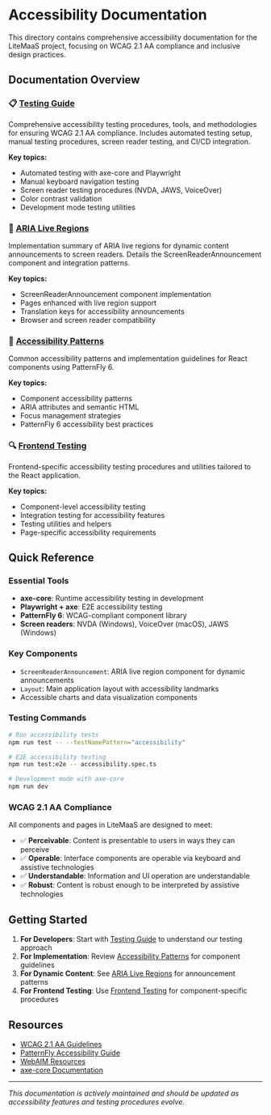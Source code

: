 # Accessibility Documentation

This directory contains comprehensive accessibility documentation for the LiteMaaS project, focusing on WCAG 2.1 AA compliance and inclusive design practices.

## Documentation Overview

### 📋 [Testing Guide](testing-guide.md)

Comprehensive accessibility testing procedures, tools, and methodologies for ensuring WCAG 2.1 AA compliance. Includes automated testing setup, manual testing procedures, screen reader testing, and CI/CD integration.

**Key topics:**

- Automated testing with axe-core and Playwright
- Manual keyboard navigation testing
- Screen reader testing procedures (NVDA, JAWS, VoiceOver)
- Color contrast validation
- Development mode testing utilities

### 🔄 [ARIA Live Regions](aria-live-regions.md)

Implementation summary of ARIA live regions for dynamic content announcements to screen readers. Details the ScreenReaderAnnouncement component and integration patterns.

**Key topics:**

- ScreenReaderAnnouncement component implementation
- Pages enhanced with live region support
- Translation keys for accessibility announcements
- Browser and screen reader compatibility

### 🎨 [Accessibility Patterns](patterns.md)

Common accessibility patterns and implementation guidelines for React components using PatternFly 6.

**Key topics:**

- Component accessibility patterns
- ARIA attributes and semantic HTML
- Focus management strategies
- PatternFly 6 accessibility best practices

### 🔍 [Frontend Testing](frontend-testing.md)

Frontend-specific accessibility testing procedures and utilities tailored to the React application.

**Key topics:**

- Component-level accessibility testing
- Integration testing for accessibility features
- Testing utilities and helpers
- Page-specific accessibility requirements

## Quick Reference

### Essential Tools

- **axe-core**: Runtime accessibility testing in development
- **Playwright + axe**: E2E accessibility testing
- **PatternFly 6**: WCAG-compliant component library
- **Screen readers**: NVDA (Windows), VoiceOver (macOS), JAWS (Windows)

### Key Components

- `ScreenReaderAnnouncement`: ARIA live region component for dynamic announcements
- `Layout`: Main application layout with accessibility landmarks
- Accessible charts and data visualization components

### Testing Commands

```bash
# Run accessibility tests
npm run test -- --testNamePattern="accessibility"

# E2E accessibility testing
npm run test:e2e -- accessibility.spec.ts

# Development mode with axe-core
npm run dev
```

### WCAG 2.1 AA Compliance

All components and pages in LiteMaaS are designed to meet:

- ✅ **Perceivable**: Content is presentable to users in ways they can perceive
- ✅ **Operable**: Interface components are operable via keyboard and assistive technologies
- ✅ **Understandable**: Information and UI operation are understandable
- ✅ **Robust**: Content is robust enough to be interpreted by assistive technologies

## Getting Started

1. **For Developers**: Start with [Testing Guide](testing-guide.md) to understand our testing approach
2. **For Implementation**: Review [Accessibility Patterns](patterns.md) for component guidelines
3. **For Dynamic Content**: See [ARIA Live Regions](aria-live-regions.md) for announcement patterns
4. **For Frontend Testing**: Use [Frontend Testing](frontend-testing.md) for component-specific procedures

## Resources

- [WCAG 2.1 AA Guidelines](https://www.w3.org/WAI/WCAG21/quickref/?versions=2.1&levels=aa)
- [PatternFly Accessibility Guide](https://www.patternfly.org/accessibility/accessibility-guide)
- [WebAIM Resources](https://webaim.org/)
- [axe-core Documentation](https://github.com/dequelabs/axe-core)

---

_This documentation is actively maintained and should be updated as accessibility features and testing procedures evolve._
